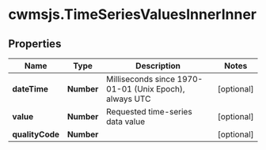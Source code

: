 # cwmsjs.TimeSeriesValuesInnerInner

## Properties

Name | Type | Description | Notes
------------ | ------------- | ------------- | -------------
**dateTime** | **Number** | Milliseconds since 1970-01-01 (Unix Epoch), always UTC | [optional] 
**value** | **Number** | Requested time-series data value | [optional] 
**qualityCode** | **Number** |  | [optional] 



